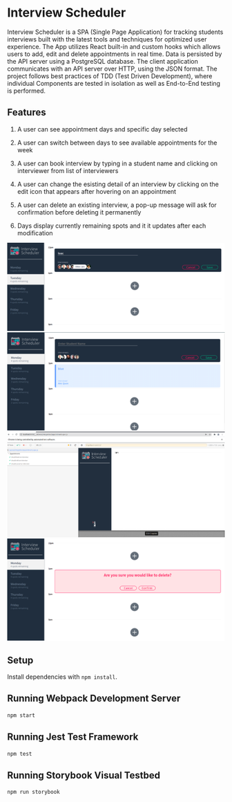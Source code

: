 # Interview Scheduler
Interview Scheduler is a SPA (Single Page Application) for tracking students interviews built with the latest tools and techniques for optimized user experience. The App utilizes React built-in and custom hooks which allows users to add, edit and delete appointments in real time. Data is persisted by the API server using a PostgreSQL database. The client application communicates with an API server over HTTP, using the JSON format. The project follows best practices of TDD (Test Driven Development), where individual Components are tested in isolation as well as End-to-End testing is performed.

## Features
1) A user can see appointment days and specific day selected

2) A user can switch between days to see available appointments for the week

3) A user can book interview by typing in a student name and clicking on interviewer from list of interviewers

4) A user can change the esisting detail of an interview by clicking on the edit icon that appears after hovering on an appointment

5) A user can delete an existing interview, a pop-up message will ask for confirmation before deleting it permanently

6) Days display currently remaining spots and it it updates after each modification 

!["Editing an appointment"](https://github.com/Rofiat369/Scheduler/blob/master/docs/appointment-edit.png)
!["Unedited appointment form"](https://github.com/Rofiat369/Scheduler/blob/master/docs/appointment-form.png)
!["End to End testing with cypress"](https://github.com/Rofiat369/Scheduler/blob/master/docs/cypresstest.png)
!["Delete appointment confirmation"](https://github.com/Rofiat369/Scheduler/blob/master/docs/delete-confirmation.png)
## Setup

Install dependencies with `npm install`.

## Running Webpack Development Server

```sh
npm start
```

## Running Jest Test Framework

```sh
npm test
```

## Running Storybook Visual Testbed

```sh
npm run storybook
```
